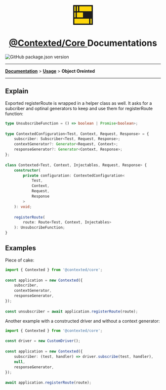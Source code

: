 <div align="center">
    <img alt="Contexted Logo" width="64" src="https://raw.githubusercontent.com/contexted-js/brand/master/dark/main-fill.svg">
    <h1>
		<a href="https://github.com/contexted-js/core">
        	@Contexted/Core
    	</a>
		<span>Documentations</span>
	</h1>
</div>

<img alt="GitHub package.json version" src="https://img.shields.io/github/package-json/v/contexted-js/core">

---

[**Documentation**](../) > [**Usage**](README.md) > **Object Oreinted**

---

## Explain

Exported registerRoute is wrapped in a helper class as well. It asks for a subcriber and optinal generators to keep and use them for registerRoute function:

```ts
type UnsubscribeFunction = () => boolean | Promise<boolean>;

type ContextedConfiguration<Test, Context, Request, Response> = {
	subscriber: Subscriber<Test, Request, Response>;
	contextGenerator?: Generator<Request, Context>;
	responseGenerator?: Generator<Context, Response>;
};

class Contexted<Test, Context, Injectables, Request, Response> {
	constructor(
		private configuration: ContextedConfiguration<
			Test,
			Context,
			Request,
			Response
		>
	): void;

	registerRoute(
		route: Route<Test, Context, Injectables>
	): UnsubscribeFunction;
}
```

## Examples

Piece of cake:

```ts
import { Contexted } from '@contexted/core';

const application = new Contexted({
	subscriber,
	contextGenerator,
	responseGenerator,
});

const unsubscriber = await application.registerRoute(route);
```

Another example with a constructed driver and without a context generator:

```ts
import { Contexted } from '@contexted/core';

const driver = new CustomDriver();

const application = new Contexted({
	subscriber: (test, handler) => driver.subscribe(test, handler),
	null,
	responseGenerator,
});

await application.registerRoute(route);
```
